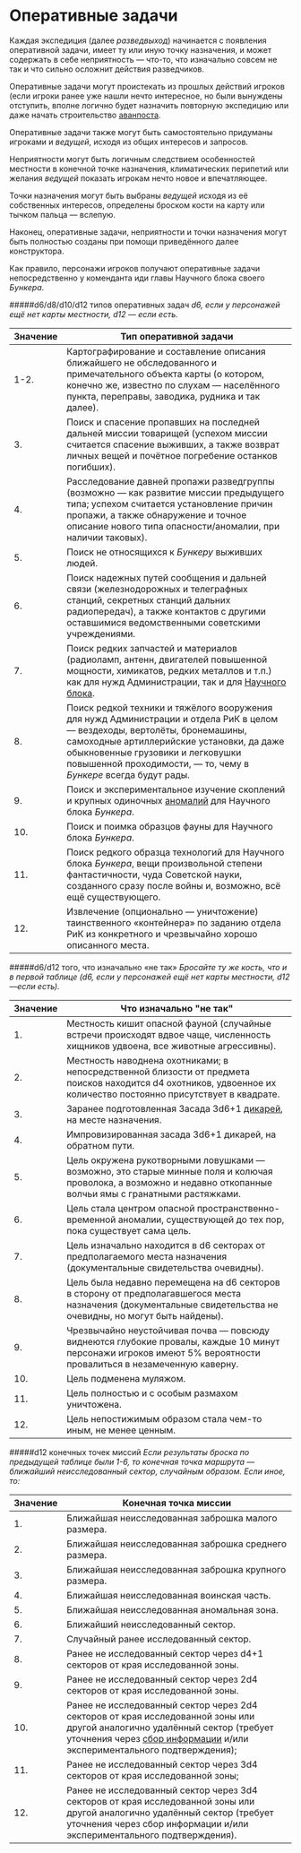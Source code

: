 # Оперативные задачи

Каждая экспедиция (далее *разведвыход*) начинается с появления оперативной задачи, имеет ту или иную точку назначения, и может содержать в себе неприятность — что-то, что изначально совсем не так и что сильно осложнит действия разведчиков.

Оперативные задачи могут проистекать из прошлых действий игроков (если игроки ранее уже нашли нечто интересное, но были вынуждены отступить, вполне логично будет назначить повторную экспедицию или даже начать строительство [аванпоста](/outpost/outpost).

Оперативные задачи также могут быть самостоятельно придуманы игроками и *ведущей*, исходя из общих интересов и запросов.

Неприятности могут быть логичным следствием особенностей местности в конечной точке назначения, климатических перипетий или желания *ведущей* показать игрокам нечто новое и впечатляющее.

Точки назначения могут быть выбраны *ведущей* исходя из её собственных интересов, определены броском кости на карту или тычком пальца — вслепую.

Наконец, оперативные задачи, неприятности и точки назначения могут быть полностью созданы при помощи приведённого далее конструктора.

Как правило, персонажи игроков получают оперативные задачи непосредственно у коменданта иди главы Научного блока своего *Бункера*.

#####d6/d8/d10/d12 типов оперативных задач
*d6, если у персонажей ещё нет карты местности, d12 — если есть.*

|Значение|Тип оперативной задачи|
|--- |--- |
|1-2.|Картографирование и составление описания ближайшего не обследованного и примечательного объекта карты (о котором, конечно же, известно по слухам — населённого пункта, переправы, заводика, рудника и так далее).|
|3.|Поиск и спасение пропавших на последней дальней миссии товарищей (успехом миссии считается спасение выживших, а также возврат личных вещей и почётное погребение останков погибших).|
|4.|Расследование давней пропажи разведгруппы (возможно — как развитие миссии предыдущего типа; успехом считается установление причин пропажи, а также обнаружение и точное описание нового типа опасности/аномалии, при наличии таковых).|
|5.|Поиск не относящихся к *Бункеру* выживших людей.|
|6.|Поиск надежных путей сообщения и дальней связи (железнодорожных и телеграфных станций, секретных станций дальних радиопередач), а также контактов с другими оставшимися ведомственными советскими учреждениями.|
|7.|Поиск редких запчастей и материалов (радиоламп, антенн, двигателей повышенной мощности, химикатов, редких металлов и т.п.) как для нужд Администрации, так и для [Научного блока](/people/people_inhabitant).|
|8.|Поиск редкой техники и тяжёлого вооружения для нужд Администрации и отдела РиК в целом — вездеходы, вертолёты, бронемашины, самоходные артиллерийские установки, да даже обыкновенные грузовики и легковушки повышенной проходимости, — то, чему в *Бункере* всегда будут рады.|
|9.|Поиск и экспериментальное изучение скоплений и крупных одиночных [аномалий](/anomalies/anomalies) для Научного блока *Бункера*.|
|10.|Поиск и поимка образцов фауны для Научного блока *Бункера*.|
|11.|Поиск редкого образца технологий для Научного блока *Бункера*, вещи произвольной степени фантастичности, чуда Советской науки, созданного сразу после войны и, возможно, всё ещё существующего.|
|12.|Извлечение (опционально — уничтожение) таинственного «контейнера» по заданию отдела РиК из конкретного и чрезвычайно хорошо описанного места.|


#####d6/d12 того, что изначально «не так»
*Бросайте ту же кость, что и в первой таблице (d6, если у персонажей ещё нет карты местности, d12 —если есть).*

|Значение|Что изначально "не так"|
|--- |--- |
|1.|Местность кишит опасной фауной (случайные встречи происходят вдвое чаще, численность хищников удвоена, все животные агрессивны).|
|2.|Местность наводнена охотниками; в непосредственной близости от предмета поисков находится d4 охотников, удвоенное их количество постоянно присутствует в квадрате.|
|3.|Заранее подготовленная Засада 3d6+1 [дикарей](/people/people_savages), на месте назначения.|
|4.|Импровизированная засада 3d6+1 дикарей, на обратном пути.|
|5.|Цель окружена рукотворными ловушками — возможно, это старые минные поля и колючая проволока, а возможно и недавно откопанные волчьи ямы с гранатными растяжками.|
|6.|Цель стала центром опасной пространственно-временной аномалии, существующей до тех пор, пока существует сама цель.|
|7.|Цель изначально находится в d6 секторах от предполагаемого места назначения (документальные свидетельства очевидны).|
|8.|Цель была недавно перемещена на d6 секторов в сторону от предполагавшегося места назначения (документальные свидетельства не очевидны, но могут быть найдены).|
|9.|Чрезвычайно неустойчивая почва — повсюду виднеются глубокие провалы, каждые 10 минут персонажи игроков имеют 5% вероятности провалиться в незамеченную каверну.|
|10.|Цель подменена муляжом.|
|11.|Цель полностью и с особым размахом уничтожена.|
|12.|Цель непостижимым образом стала чем-то иным, не менее ценным.|

#####d12 конечных точек миссий
*Если результаты броска по предыдущей таблице были 1-6, то конечная точка маршрута — ближайший неисследованный сектор, случайным образом. Если иное, то:*

|Значение|Конечная точка миссии|
|--- |--- |
|1.|Ближайшая неисследованная заброшка малого размера.|
|2.|Ближайшая неисследованная заброшка среднего размера.|
|3.|Ближайшая неисследованная заброшка крупного размера.|
|4.|Ближайшая неисследованная воинская часть.|
|5.|Ближайшая неисследованная аномальная зона.|
|6.|Ближайший неисследованный сектор.|
|7.|Случайный ранее исследованный сектор.|
|8.|Ранее не исследованный сектор через d4+1 секторов от края исследованной зоны.|
|9.|Ранее не исследованный сектор через 2d4 секторов от края исследованной зоны.|
|10.|Ранее не исследованный сектор через 2d4 секторов от края исследованной зоны или другой аналогично удалённый сектор  (требует уточнения через [сбор информации](expeditions_information.md) и/или экспериментального подтверждения);|
|11.|Ранее не исследованный сектор через 3d4 секторов от края исследованной зоны;|
|12.|Ранее не исследованный сектор через 3d4 секторов от края исследованной зоны или другой аналогично удалённый сектор  (требует уточнения через сбор информации и/или экспериментального подтверждения).|